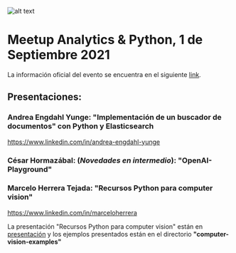 ![alt text](https://secure.meetupstatic.com/photos/event/e/4/d/3/clean_498358579.jpeg)

# Meetup Analytics & Python, 1 de Septiembre 2021
La información oficial del evento se encuentra en el siguiente [link](https://www.meetup.com/Analytics-y-Python/events/280223370).

## Presentaciones:
### Andrea Engdahl Yunge: "Implementación de un buscador de documentos" con Python y Elasticsearch
https://www.linkedin.com/in/andrea-engdahl-yunge

### César Hormazábal: (*Novedades en intermedio*): "OpenAI- Playground"

### Marcelo Herrera Tejada: "Recursos Python para computer vision"
https://www.linkedin.com/in/marceloherrera

La presentación "Recursos Python para computer vision" están en [presentación](https://github.com/MeetupAnalytics-Python/sesion-01-09-2021/blob/main/computer_vision_and_python_resources.pdf)
y los ejemplos presentados están en el directorio **"computer-vision-examples"**

